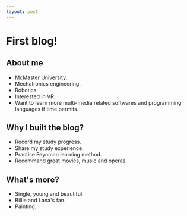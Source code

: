 ```yaml
---
layout: post
---
```

# First blog!

## About me
- McMaster University.
- Mechatronics engineering.
- Robotics.
- Interested in VR. 
- Want to learn more multi-media related softwares and programming languages if time permits.

## Why I built the blog?
- Record my study progress.
- Share my study experience.
- Practise Feynman learning method.
- Recommand great movies, music and operas.

## What's more?
- Single, young and beautiful.
- Billie and Lana's fan.
- Painting.
